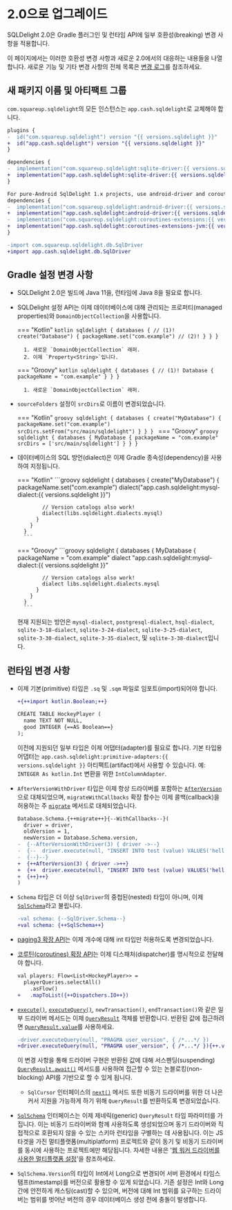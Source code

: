 # 2.0으로 업그레이드

SQLDelight 2.0은 Gradle 플러그인 및 런타임 API에 일부 호환성(breaking) 변경 사항을 적용합니다.

이 페이지에서는 이러한 호환성 변경 사항과 새로운 2.0에서의 대응하는 내용들을 나열합니다. 새로운 기능 및 기타 변경 사항의 전체 목록은 [변경 로그](../changelog)를 참조하세요.

## 새 패키지 이름 및 아티팩트 그룹

`com.squareup.sqldelight`의 모든 인스턴스는 `app.cash.sqldelight`로 교체해야 합니다.

```diff title="Gradle Dependencies"
plugins {
-  id("com.squareup.sqldelight") version "{{ versions.sqldelight }}"
+  id("app.cash.sqldelight") version "{{ versions.sqldelight }}"
}

dependencies {
-  implementation("com.squareup.sqldelight:sqlite-driver:{{ versions.sqldelight }}")
+  implementation("app.cash.sqldelight:sqlite-driver:{{ versions.sqldelight }}")
}

For pure-Android SqlDelight 1.x projects, use android-driver and coroutine-extensions-jvm:
dependencies {
-  implementation("com.squareup.sqldelight:android-driver:{{ versions.sqldelight }}")
+  implementation("app.cash.sqldelight:android-driver:{{ versions.sqldelight }}")
-  implementation("com.squareup.sqldelight:coroutines-extensions:{{ versions.sqldelight }}")
+  implementation("app.cash.sqldelight:coroutines-extensions-jvm:{{ versions.sqldelight }}")
}
```

```diff title="In Code"
-import com.squareup.sqldelight.db.SqlDriver
+import app.cash.sqldelight.db.SqlDriver
```

## Gradle 설정 변경 사항

* SQLDelight 2.0은 빌드에 Java 11을, 런타임에 Java 8을 필요로 합니다.
* SQLDelight 설정 API는 이제 데이터베이스에 대해 관리되는 프로퍼티(managed properties)와 `DomainObjectCollection`을 사용합니다.

    === "Kotlin"
        ```kotlin
        sqldelight {
          databases { // (1)!
            create("Database") {
              packageName.set("com.example") // (2)!
            }
          }
        }
        ```

        1. 새로운 `DomainObjectCollection` 래퍼.
        2. 이제 `Property<String>`입니다.
    === "Groovy"
        ```kotlin
        sqldelight {
          databases { // (1)!
            Database {
              packageName = "com.example"
            }
          }
        }
        ```

        1. 새로운 `DomainObjectCollection` 래퍼.

* `sourceFolders` 설정이 `srcDirs`로 이름이 변경되었습니다.

    === "Kotlin"
        ```groovy
        sqldelight {
          databases {
            create("MyDatabase") {
              packageName.set("com.example")
              srcDirs.setFrom("src/main/sqldelight")
            }
          }
        }
        ```
    === "Groovy"
        ```groovy
        sqldelight {
          databases {
            MyDatabase {
              packageName = "com.example"
              srcDirs = ['src/main/sqldelight']
            }
          }
        }
        ```

* 데이터베이스의 SQL 방언(dialect)은 이제 Gradle 종속성(dependency)을 사용하여 지정됩니다.

    === "Kotlin"
        ```groovy
        sqldelight {
          databases {
            create("MyDatabase") {
              packageName.set("com.example")
              dialect("app.cash.sqldelight:mysql-dialect:{{ versions.sqldelight }}")

              // Version catalogs also work!
              dialect(libs.sqldelight.dialects.mysql)
            }
          }
        }
        ```
    === "Groovy"
        ```groovy
        sqldelight {
          databases {
            MyDatabase {
              packageName = "com.example"
              dialect "app.cash.sqldelight:mysql-dialect:{{ versions.sqldelight }}"

              // Version catalogs also work!
              dialect libs.sqldelight.dialects.mysql
            }
          }
        }
        ```

    현재 지원되는 방언은 `mysql-dialect`, `postgresql-dialect`, `hsql-dialect`, `sqlite-3-18-dialect`, `sqlite-3-24-dialect`, `sqlite-3-25-dialect`, `sqlite-3-30-dialect`, `sqlite-3-35-dialect`, 및 `sqlite-3-38-dialect`입니다.

## 런타임 변경 사항

* 이제 기본(primitive) 타입은 `.sq` 및 `.sqm` 파일로 임포트(import)되어야 합니다.

    ```diff
    +{++import kotlin.Boolean;++}

    CREATE TABLE HockeyPlayer (
      name TEXT NOT NULL,
      good INTEGER {==AS Boolean==}
    );
    ```

    이전에 지원되던 일부 타입은 이제 어댑터(adapter)를 필요로 합니다. 기본 타입용 어댑터는 `app.cash.sqldelight:primitive-adapters:{{ versions.sqldelight }}` 아티팩트(artifact)에서 사용할 수 있습니다. 예: `INTEGER As kotlin.Int` 변환을 위한 `IntColumnAdapter`.

* `AfterVersionWithDriver` 타입은 이제 항상 드라이버를 포함하는 [`AfterVersion`](../2.x/runtime/app.cash.sqldelight.db/-after-version)으로 대체되었으며, `migrateWithCallbacks` 확장 함수는 이제 콜백(callback)을 허용하는 주 [`migrate`](../2.x/runtime/app.cash.sqldelight.db/-sql-schema/#-775472427%2FFunctions%2F-2112917107) 메서드로 대체되었습니다.

    ```diff
    Database.Schema.{++migrate++}{--WithCallbacks--}(
      driver = driver,
      oldVersion = 1,
      newVersion = Database.Schema.version,
    -  {--AfterVersionWithDriver(3) { driver ->--}
    -  {--  driver.execute(null, "INSERT INTO test (value) VALUES('hello')", 0)--}
    -  {--}--}
    +  {++AfterVersion(3) { driver ->++}
    +  {++  driver.execute(null, "INSERT INTO test (value) VALUES('hello')", 0)++}
    +  {++}++}
    )
    ```

* `Schema` 타입은 더 이상 `SqlDriver`의 중첩된(nested) 타입이 아니며, 이제 [`SqlSchema`](../2.x/runtime/app.cash.sqldelight.db/-sql-schema)라고 불립니다.

    ```diff
    -val schema: {--SqlDriver.Schema--}
    +val schema: {++SqlSchema++}
    ```

* [paging3 확장 API](../2.x/extensions/androidx-paging3/app.cash.sqldelight.paging3/)는 이제 개수에 대해 int 타입만 허용하도록 변경되었습니다.
* [코루틴(coroutines) 확장 API](../2.x/extensions/coroutines-extensions/app.cash.sqldelight.coroutines/)는 이제 디스패처(dispatcher)를 명시적으로 전달해야 합니다.
    ```diff
    val players: Flow<List<HockeyPlayer>> =
      playerQueries.selectAll()
        .asFlow()
    +   .mapToList({++Dispatchers.IO++})
    ```
* [`execute()`](../2.x/runtime/app.cash.sqldelight.db/-sql-driver/execute), [`executeQuery()`](../2.x/runtime/app.cash.sqldelight.db/-sql-driver/execute-query), `newTransaction()`, `endTransaction()`와 같은 일부 드라이버 메서드는 이제 [`QueryResult`](../2.x/runtime/app.cash.sqldelight.db/-query-result) 객체를 반환합니다. 반환된 값에 접근하려면 [`QueryResult.value`](../2.x/runtime/app.cash.sqldelight.db/-query-result/value)를 사용하세요.
    ```diff
    -driver.executeQuery(null, "PRAGMA user_version", { /*...*/ })
    +driver.executeQuery(null, "PRAGMA user_version", { /*...*/ }){++.value++}
    ```
    이 변경 사항을 통해 드라이버 구현은 반환된 값에 대해 서스펜딩(suspending) [`QueryResult.await()`](../2.x/runtime/app.cash.sqldelight.db/-query-result/await) 메서드를 사용하여 접근할 수 있는 논블로킹(non-blocking) API를 기반으로 할 수 있게 됩니다.
  * `SqlCursor` 인터페이스의 [`next()`](../2.x/runtime/app.cash.sqldelight.db/-sql-cursor/next) 메서드 또한 비동기 드라이버를 위한 더 나은 커서 지원을 가능하게 하기 위해 `QueryResult`를 반환하도록 변경되었습니다.
* [`SqlSchema`](../2.x/runtime/app.cash.sqldelight.db/-sql-schema) 인터페이스는 이제 제네릭(generic) `QueryResult` 타입 파라미터를 가집니다. 이는 비동기 드라이버와 함께 사용하도록 생성되었으며 동기 드라이버와 직접적으로 호환되지 않을 수 있는 스키마 런타임을 구별하는 데 사용됩니다.
  이는 JS 타겟을 가진 멀티플랫폼(multiplatform) 프로젝트와 같이 동기 및 비동기 드라이버를 동시에 사용하는 프로젝트에만 해당됩니다. 자세한 내용은 '[웹 워커 드라이버를 사용한 멀티플랫폼 설정](js_sqlite/multiplatform.md)'을 참조하세요.
* `SqlSchema.Version`의 타입이 Int에서 Long으로 변경되어 서버 환경에서 타임스탬프(timestamp)를 버전으로 활용할 수 있게 되었습니다. 기존 설정은 Int와 Long 간에 안전하게 캐스팅(cast)할 수 있으며, 버전에 대해 Int 범위를 요구하는 드라이버는 범위를 벗어난 버전의 경우 데이터베이스 생성 전에 충돌이 발생합니다.